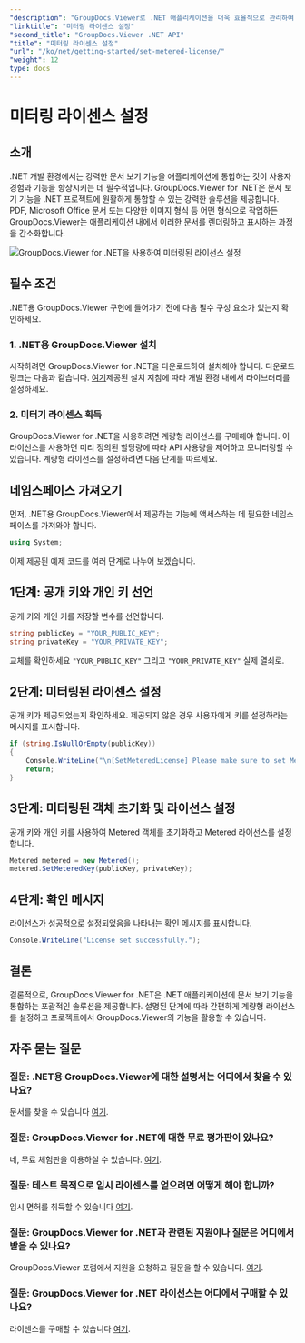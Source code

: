 ```yaml
---
"description": "GroupDocs.Viewer로 .NET 애플리케이션을 더욱 효율적으로 관리하여 원활한 문서 보기를 경험하세요. 문서 렌더링 기능을 프로젝트에 쉽게 통합할 수 있습니다."
"linktitle": "미터링 라이센스 설정"
"second_title": "GroupDocs.Viewer .NET API"
"title": "미터링 라이센스 설정"
"url": "/ko/net/getting-started/set-metered-license/"
"weight": 12
type: docs
---
```

# 미터링 라이센스 설정

## 소개
.NET 개발 환경에서는 강력한 문서 보기 기능을 애플리케이션에 통합하는 것이 사용자 경험과 기능을 향상시키는 데 필수적입니다. GroupDocs.Viewer for .NET은 문서 보기 기능을 .NET 프로젝트에 원활하게 통합할 수 있는 강력한 솔루션을 제공합니다. PDF, Microsoft Office 문서 또는 다양한 이미지 형식 등 어떤 형식으로 작업하든 GroupDocs.Viewer는 애플리케이션 내에서 이러한 문서를 렌더링하고 표시하는 과정을 간소화합니다.

![GroupDocs.Viewer for .NET을 사용하여 미터링된 라이선스 설정](/viewer/getting-started/set-metered-license.png)

## 필수 조건
.NET용 GroupDocs.Viewer 구현에 들어가기 전에 다음 필수 구성 요소가 있는지 확인하세요.
### 1. .NET용 GroupDocs.Viewer 설치
시작하려면 GroupDocs.Viewer for .NET을 다운로드하여 설치해야 합니다. 다운로드 링크는 다음과 같습니다. [여기](https://releases.groupdocs.com/viewer/net/)제공된 설치 지침에 따라 개발 환경 내에서 라이브러리를 설정하세요.
### 2. 미터기 라이센스 획득
GroupDocs.Viewer for .NET을 사용하려면 계량형 라이선스를 구매해야 합니다. 이 라이선스를 사용하면 미리 정의된 할당량에 따라 API 사용량을 제어하고 모니터링할 수 있습니다. 계량형 라이선스를 설정하려면 다음 단계를 따르세요.

## 네임스페이스 가져오기
먼저, .NET용 GroupDocs.Viewer에서 제공하는 기능에 액세스하는 데 필요한 네임스페이스를 가져와야 합니다.
```csharp
using System;
```

이제 제공된 예제 코드를 여러 단계로 나누어 보겠습니다.
## 1단계: 공개 키와 개인 키 선언
공개 키와 개인 키를 저장할 변수를 선언합니다.
```csharp
string publicKey = "YOUR_PUBLIC_KEY";
string privateKey = "YOUR_PRIVATE_KEY";
```
교체를 확인하세요 `"YOUR_PUBLIC_KEY"` 그리고 `"YOUR_PRIVATE_KEY"` 실제 열쇠로.
## 2단계: 미터링된 라이센스 설정
공개 키가 제공되었는지 확인하세요. 제공되지 않은 경우 사용자에게 키를 설정하라는 메시지를 표시합니다.
```csharp
if (string.IsNullOrEmpty(publicKey))
{
    Console.WriteLine("\n[SetMeteredLicense] Please make sure to set Metered keys. Learn more at https://구매.그룹문서.com/faqs/라이센싱/미터드.");
    return;
}
```
## 3단계: 미터링된 객체 초기화 및 라이선스 설정
공개 키와 개인 키를 사용하여 Metered 객체를 초기화하고 Metered 라이선스를 설정합니다.
```csharp
Metered metered = new Metered();
metered.SetMeteredKey(publicKey, privateKey);
```
## 4단계: 확인 메시지
라이선스가 성공적으로 설정되었음을 나타내는 확인 메시지를 표시합니다.
```csharp
Console.WriteLine("License set successfully.");
```

## 결론
결론적으로, GroupDocs.Viewer for .NET은 .NET 애플리케이션에 문서 보기 기능을 통합하는 포괄적인 솔루션을 제공합니다. 설명된 단계에 따라 간편하게 계량형 라이선스를 설정하고 프로젝트에서 GroupDocs.Viewer의 기능을 활용할 수 있습니다.
## 자주 묻는 질문
### 질문: .NET용 GroupDocs.Viewer에 대한 설명서는 어디에서 찾을 수 있나요?
문서를 찾을 수 있습니다 [여기](https://tutorials.groupdocs.com/viewer/net/).
### 질문: GroupDocs.Viewer for .NET에 대한 무료 평가판이 있나요?
네, 무료 체험판을 이용하실 수 있습니다. [여기](https://releases.groupdocs.com/).
### 질문: 테스트 목적으로 임시 라이센스를 얻으려면 어떻게 해야 합니까?
임시 면허를 취득할 수 있습니다 [여기](https://purchase.groupdocs.com/temporary-license/).
### 질문: GroupDocs.Viewer for .NET과 관련된 지원이나 질문은 어디에서 받을 수 있나요?
GroupDocs.Viewer 포럼에서 지원을 요청하고 질문을 할 수 있습니다. [여기](https://forum.groupdocs.com/c/viewer/9).
### 질문: GroupDocs.Viewer for .NET 라이선스는 어디에서 구매할 수 있나요?
라이센스를 구매할 수 있습니다 [여기](https://purchase.groupdocs.com/buy).